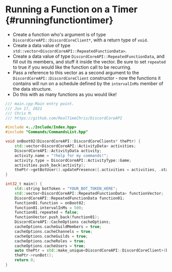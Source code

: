 Running a Function on a Timer {#runningfunctiontimer}
============
- Create a function who's argument is of type `DiscordCoreAPI::DiscordCoreClient*`, with a return type of `void`.
- Create a data value of type `std::vector<DiscordCoreAPI::RepeatedFunctionData>`.
- Create a data value of type `DiscordCoreAPI::RepeatedFunctionData`, and fill out its members, and stuff it inside the vector. Be sure to set `repeated` to true if you would like the function call to be recurring.
- Pass a reference to this vector as a second argument to the `DiscordCoreAPI::DiscordCoreClient` constructor - now the functions it contains will run on a schedule defined by the `intervalInMs` member of the data structure.
- Do this with as many functions as you would like!

```cpp
/// main.cpp-Main entry point.
/// Jun 17, 2021
/// Chris M.
/// https://github.com/RealTimeChris/DiscordCoreAPI

#include <../Include/Index.hpp>
#include "Commands/CommandsList.hpp"

void onBoot02(DiscordCoreAPI::DiscordCoreClients* thePtr) {
	std::vector<DiscordCoreAPI::ActivityData> activities;
	DiscordCoreAPI::ActivityData activity;
	activity.name = "!help for my commands!";
	activity.type = DiscordCoreAPI::ActivityType::Game;
	activities.push_back(activity);
	thePtr->getBotUser().updatePresence({.activities = activities, .status = "online", .afk = false});
}

int32_t main() {
	std::string botToken = "YOUR_BOT_TOKEN_HERE";
	std::vector<DiscordCoreAPI::RepeatedFunctionData> functionVector;
	DiscordCoreAPI::RepeatedFunctionData function01;
	function01.function = onBoot02;
	function01.intervalInMs = 500;
	function01.repeated = false;
	functionVector.push_back(function01);
	DiscordCoreAPI::CacheOptions cacheOptions;
	cacheOptions.cacheGuildMembers = true;
	cacheOptions.cacheChannels = true;
	cacheOptions.cacheGuilds = true;
	cacheOptions.cacheRoles = true;
	cacheOptions.cacheUsers = true;
	auto thePtr = std::make_unique<DiscordCoreAPI::DiscordCoreClient>(botToken, functionVector, cacheOptions);
	thePtr->runBot();
	return 0;
}

```
